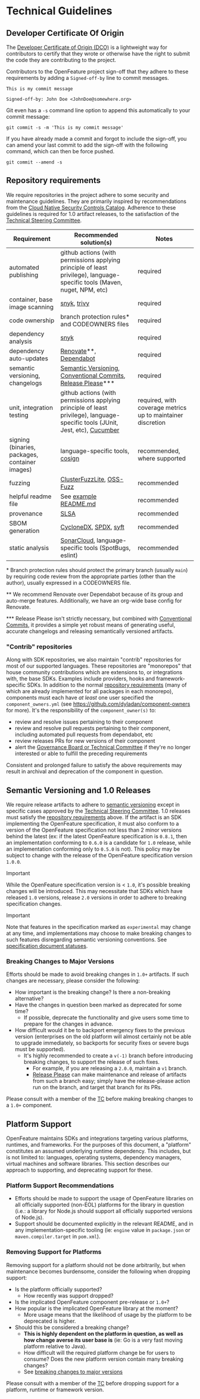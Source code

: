 # Technical Guidelines

## Developer Certificate Of Origin

The [Developer Certificate of Origin (DCO)](https://developercertificate.org/) is a lightweight way for contributors
to certify that they wrote or otherwise have the right to submit the code they are contributing to the project.

Contributors to the OpenFeature project sign-off that they adhere to these requirements by adding a `Signed-off-by` line to commit messages.

```console
This is my commit message

Signed-off-by: John Doe <JohnDoe@somewhere.org>
```

Git even has a `-s` command line option to append this automatically to your commit message:

```console
git commit -s -m 'This is my commit message'
```

If you have already made a commit and forgot to include the sign-off, you can amend your last commit
to add the sign-off with the following command, which can then be force pushed.

```console
git commit --amend -s
```
## Repository requirements

We require repositories in the project adhere to some security and maintenance guidelines.
They are primarily inspired by recommendations from the [Cloud Native Security Controls Catalog](https://www.cncf.io/blog/2022/06/07/introduction-to-the-cloud-native-security-controls-catalog/).
Adherence to these guidelines is required for 1.0 artifact releases, to the satisfaction of the [Technical Steering Committee](./tech-committee-charter.md).

| Requirement                                    | Recommended solution(s)                                                                                                                   | Notes                                                       |
| ---------------------------------------------- | ----------------------------------------------------------------------------------------------------------------------------------------- | ----------------------------------------------------------- |
| automated publishing                           | github actions (with permissions applying principle of least privilege), language-specific tools (Maven, nuget, NPM, etc)                 | required                                                    |
| container, base image scanning                 | [snyk][snyk], [trivy][trivy]                                                                                                              | required                                                    |
| code ownership                                 | branch protection rules\* and CODEOWNERS files                                                                                            | required                                                    |
| dependency analysis                            | [snyk][snyk]                                                                                                                              | required                                                    |
| dependency auto-updates                        | [Renovate][renovate]\*\*, [Dependabot][dependabot]                                                                                        | required                                                    |
| semantic versioning, changelogs                | [Semantic Versioning][semantic-versioning], [Conventional Commits][conventional-commits], [Release Please][release-please]\*\*\*          | required                                                    |
| unit, integration testing                      | github actions (with permissions applying principle of least privilege), language-specific tools (JUnit, Jest, etc), [Cucumber][cucumber] | required, with coverage metrics up to maintainer discretion |
| signing (binaries, packages, container images) | language-specific tools, [cosign][cosign]                                                                                                 | recommended, where supported                                |
| fuzzing                                        | [ClusterFuzzLite][clusterfuzzlite], [OSS-Fuzz][oss-fuzz]                                                                                  | recommended                                                 |
| helpful readme file                            | See [example README.md](https://github.com/open-feature/.github/blob/main/templates/READMEs/README.md)                                                                                    | recommended                                                 |
| provenance                                     | [SLSA](https://slsa.dev/spec/v1.0/provenance#provenance)                                                                                  | recommended                                                 |
| SBOM generation                                | [CycloneDX][cyclonedx], [SPDX][spdx], [syft][syft]                                                                                        | recommended                                                 |
| static analysis                                | [SonarCloud][sonarcloud], language-specific tools (SpotBugs, eslint)                                                                      | recommended                                                 |

\* Branch protection rules should protect the primary branch (usually `main`) by requiring code review from the appropriate parties (other than the author), usually expressed in a CODEOWNERS file.

\*\* We recommend Renovate over Dependabot because of its group and auto-merge features.
Additionally, we have an org-wide base config for Renovate.

\*\*\* Release Please isn't strictly necessary, but combined with [Conventional Commits][conventional-commits], it provides a simple yet robust means of generating useful, accurate changelogs and releasing semantically versioned artifacts.

### "Contrib" repositories

Along with SDK repositories, we also maintain "contrib" repositories for most of our supported languages.
These repositories are "monorepos" that house community contributions which are extensions to, or integrations with, the base SDKs.
Examples include providers, hooks and framework-specific SDKs.
In addition to the normal [repository requirements](#repository-requirements) (many of which are already implemented for all packages in each monorepo), components must each have _at least_ one user specified the `component_owners.yml` (see https://github.com/dyladan/component-owners for more). It's the responsibility of the `component_owner(s)` to:

- review and resolve issues pertaining to their component
- review and resolve pull requests pertaining to their component, including automated pull requests from dependabot, etc
- review releases PRs for new versions of their component
- alert the [Governance Board or Technical Committee](./community-members.md#technical-committee) if they're no longer interested or able to fulfill the preceding requirements

Consistent and prolonged failure to satisfy the above requirements may result in archival and deprecation of the component in question.

## Semantic Versioning and 1.0 Releases

We require release artifacts to adhere to [semantic versioning](https://semver.org/) except in specific cases approved by the [Technical Steering Committee](./community-members.md#technical-committee).
1.0 releases must satisfy the [repository requirements](#repository-requirements) above.
If the artifact is an SDK implementing the OpenFeature specification, it must also conform to a version of the OpenFeature specification not less than 2 minor versions behind the latest (ex: if the latest OpenFeature specification is `0.8.1`, then an implementation conforming to `0.6.0` is a candidate for `1.0` release, while an implementation conforming only to `0.5.0` is not).
This policy may be subject to change with the release of the OpenFeature specification version `1.0.0`.

> [!IMPORTANT]  
> While the OpenFeature specification version is < `1.0`, it's possible breaking changes will be introduced.
> This may necessitate that SDKs which have released `1.0` versions, release `2.0` versions in order to adhere to breaking specification changes.

> [!IMPORTANT]  
> Note that features in the specification marked as `experimental` may change at any time, and implementations may choose to make breaking changes to such features disregarding semantic versioning conventions.
> See [specification document statuses](https://openfeature.dev/specification/#document-statuses).

### Breaking Changes to Major Versions

Efforts should be made to avoid breaking changes in `1.0+` artifacts.
If such changes are necessary, please consider the following:

* How important is the breaking change? Is there a non-breaking alternative?
* Have the changes in question been marked as deprecated for some time?
  * If possible, deprecate the functionality and give users some time to prepare for the changes in advance.
* How difficult would it be to backport emergency fixes to the previous version (enterprises on the old platform will almost certainly not be able to upgrade immediately, so backports for security fixes or severe bugs must be supported). 
  * It's highly recommended to create a `v(-1)` branch before introducing breaking changes, to support the release of such fixes.
    * For example, if you are releasing a `2.0.0`, maintain a `v1` branch.
    * [Release Please][release-please] can make maintenance and release of artifacts from such a branch easy; simply have the release-please action run on the branch, and target that branch for its PRs.

Please consult with a member of the [TC](./community-members.md#technical-committee) before making breaking changes to a `1.0+` component.

## Platform Support

OpenFeature maintains SDKs and integrations targeting various platforms, runtimes, and frameworks.
For the purposes of this document, a "platform" constitutes an assumed underlying runtime dependency.
This includes, but is not limited to: languages, operating systems, dependency managers, virtual machines and software libraries.
This section describes our approach to supporting, and deprecating support for these.

### Platform Support Recommendations

* Efforts should be made to support the usage of OpenFeature libraries on all officially supported (non-EOL) platforms for the library in question (i.e.: a library for Node.js should support all officially supported versions of Node.js).
* Support should be documented explicitly in the relevant README, and in any implementation-specific tooling (ie: `engine` value in `package.json` or `maven.compiler.target` in `pom.xml`).

### Removing Support for Platforms

Removing support for a platform should not be done arbitrarily, but when maintenance becomes burdensome, consider the following when dropping support:

* Is the platform officially supported?
  * How recently was support dropped?
* Is the implicated OpenFeature component pre-release or `1.0+`? 
* How popular is the implicated OpenFeature library at the moment?
  * More usage means that the likelihood of usage by the platform to be deprecated is higher.
* Should this be considered a breaking change?
  * **This is highly dependent on the platform in question, as well as how change averse its user base is** (ie: Go is a very fast moving platform relative to Java).
  * How difficult will the required platform change be for users to consume? Does the new platform version contain many breaking changes?
  * See [breaking changes to major versions](#breaking-changes-to-major-versions)

Please consult with a member of the [TC](./community-members.md#technical-committee) before dropping support for a platform, runtime or framework version.

[sonarcloud]: https://www.sonarsource.com/products/sonarcloud/
[snyk]: https://snyk.io/
[trivy]: https://github.com/aquasecurity/trivy
[cosign]: https://github.com/sigstore/cosign-installer
[cyclonedx]: https://cyclonedx.org/tool-center/
[clusterfuzzlite]: https://google.github.io/clusterfuzzlite/
[oss-fuzz]: https://github.com/google/oss-fuzz
[cucumber]: https://cucumber.io/tools/cucumber-open/
[renovate]: https://github.com/apps/renovate
[syft]: https://github.com/anchore/syft
[spdx]: https://spdx.dev/resources/tools/
[dependabot]: https://github.com/dependabot
[conventional-commits]: https://www.conventionalcommits.org/
[semantic-versioning]: https://semver.org/
[release-please]: https://github.com/googleapis/release-please
